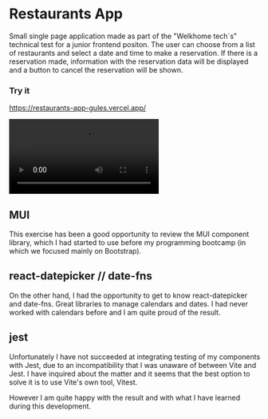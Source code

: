 # Restaurants App

Small single page application made as part of the "Welkhome tech´s" technical test for a junior frontend positon.
The user can choose from a list of restaurants and select a date and time to make a reservation. If there is a reservation made, information with the reservation data will be displayed and a button to cancel the reservation will be shown.

### Try it

https://restaurants-app-gules.vercel.app/

![](https://github.com/MSiestoGarabana/restaurants-app/blob/main/Vite%20%2B%20React%20-%20Google%20Chrome%202023-09-01%2015-51-41.mp4)

## MUI

This exercise has been a good opportunity to review the MUI component library, which I had started to use before my programming bootcamp (in which we focused mainly on Bootstrap).

## react-datepicker // date-fns

On the other hand, I had the opportunity to get to know react-datepicker and date-fns. Great libraries to manage calendars and dates.
I had never worked with calendars before and I am quite proud of the result.

## jest

Unfortunately I have not succeeded at integrating testing of my components with Jest, due to an incompatibility that I was unaware of between Vite and Jest. I have inquired about the matter and it seems that the best option to solve it is to use Vite's own tool, Vitest.

However I am quite happy with the result and with what I have learned during this development.

